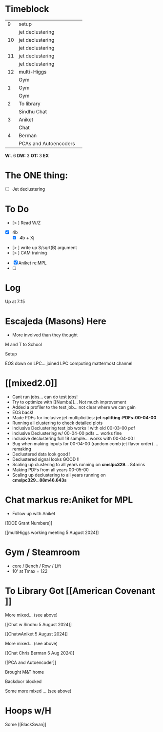 # Timeblock

|     |                       |     |
| --- | --------------------- | --- |
| 9   | setup                 |     |
|     | jet declustering      |     |
| 10  | jet declustering      |     |
|     | jet declustering      |     |
| 11  | jet declustering      |     |
|     | jet declustering      |     |
| 12  | multi-Higgs           |     |
|     | Gym                   |     |
| 1   | Gym                   |     |
|     | Gym                   |     |
| 2   | To library            |     |
|     | Sindhu Chat           |     |
| 3   | Aniket                |     |
|     | Chat                  |     |
| 4   | Berman                |     |
|     | PCAs and Autoencoders |     |

**W:**. 6 
**DW:** 3
**OT:** 3
**EX** 

# The ONE thing: 
- [ ] Jet declustering


# To Do
- [> ] Read W/Z
- [x] 4b
	 - [x] 4b + Xj
- [> ] write up S/sqrt(B) argument
- [> ] CAM training
- [x] Aniket re:MPL
- [ ] 


# Log

Up at 7:15

# Escajeda (Masons) Here
- More involved than they thought

M and T to School

Setup

EOS down on LPC... joined LPC computing mattermost channel

# [[mixed2.0]]
- Cant run jobs... can do test jobs!
- Try to optimize with [[Numba]]... Not much improvement 
- Added a profiler to the test job... not clear where we can gain
- EOS back!
- Made PDFs for inclusive jet multiplicities: **jet-splitting-PDFs-00-04-00**
- Running all clustering to check detailed plots
- inclusive Declustering test job works !  with old 00-03-00 pdf
- inclusive Declustering w/ 00-04-00 pdfs  ... works fine
- inclusive declustering full 18 sample...  works with 00-04-00 !
- Bug when making inputs for 00-04-00 (random comb jet flavor order) ... remaking
- Declustered data look good !
- Declustered signal looks GOOD !!
- Scaling up clustering to all years running on **cmslpc329**... 84mins
- Making PDFs from all years  00-05-00
- Scaling up declustering to all years running on **cmslpc329**...**88m46.643s**

# Chat markus re:Aniket for MPL
- Follow up with Aniket

[[DOE Grant Numbers]]

[[multiHiggs working meeting 5 August 2024]]

# Gym / Steamroom
- core / Bench / Row / Lift
- 10' at Tmax = 122

# To Library Got [[American Covenant ]]

More mixed... (see above)

[[Chat w Sindhu 5 August 2024]]

[[ChatwAniket 5 August 2024]]

More mixed... (see above)

[[Chat Chris Berman 5 Aug 2024]]

[[PCA and Autoencoder]]

Brought M&T home

Backdoor blocked 

Some more mixed ... (see above)

# Hoops w/H 

Some [[BlackSwan]]
